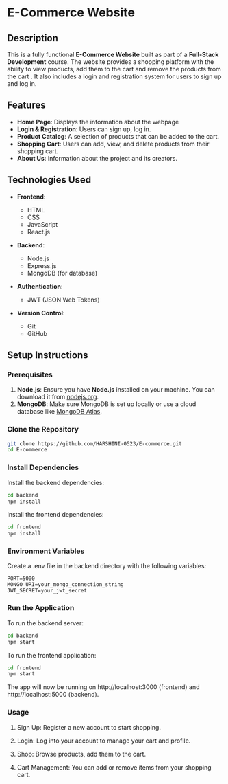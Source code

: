 # E-Commerce Website

## Description

This is a fully functional **E-Commerce Website** built as part of a **Full-Stack Development** course. The website provides a shopping platform with the ability to view products, add them to the cart and remove the products from the cart . It also includes a login and registration system for users to sign up and log in.

## Features

- **Home Page**: Displays the information about the webpage
- **Login & Registration**: Users can sign up, log in.
- **Product Catalog**: A selection of products that can be added to the cart.
- **Shopping Cart**: Users can add, view, and delete products from their shopping cart.
- **About Us**: Information about the project and its creators.

## Technologies Used

- **Frontend**:
  - HTML
  - CSS
  - JavaScript
  - React.js

- **Backend**:
  - Node.js
  - Express.js
  - MongoDB (for database)

- **Authentication**:
  - JWT (JSON Web Tokens)

- **Version Control**:
  - Git
  - GitHub

## Setup Instructions

### Prerequisites

1. **Node.js**: Ensure you have **Node.js** installed on your machine. You can download it from [nodejs.org](https://nodejs.org/).
2. **MongoDB**: Make sure MongoDB is set up locally or use a cloud database like [MongoDB Atlas](https://www.mongodb.com/cloud/atlas).

### Clone the Repository
```bash
git clone https://github.com/HARSHINI-0523/E-commerce.git
cd E-commerce
```

### Install Dependencies
Install the backend dependencies:
```bash
cd backend
npm install
```

Install the frontend dependencies:
```bash
cd frontend
npm install
```

### Environment Variables
Create a .env file in the backend directory with the following variables:
```.env
PORT=5000
MONGO_URI=your_mongo_connection_string
JWT_SECRET=your_jwt_secret
```

### Run the Application
To run the backend server:
```bash
cd backend
npm start
```

To run the frontend application:
```bash
cd frontend
npm start
```

The app will now be running on http://localhost:3000 (frontend) and http://localhost:5000 (backend).

### Usage
1. Sign Up: Register a new account to start shopping.

2. Login: Log into your account to manage your cart and profile.

3. Shop: Browse products, add them to the cart.

4. Cart Management: You can add or remove items from your shopping cart.
